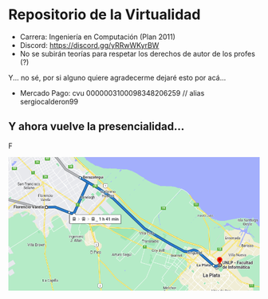 # Repositorio de la Virtualidad
* Carrera: Ingeniería en Computación (Plan 2011)
* Discord: https://discord.gg/yRRwWKyrBW
* No se subirán teorías para respetar los derechos de autor de los profes (?)


Y... no sé, por si alguno quiere agradecerme dejaré esto por acá...

* Mercado Pago: cvu 0000003100098348206259 // alias sergiocalderon99

## Y ahora vuelve la presencialidad...
F

![Alt text](adios_virtualidad.png)
